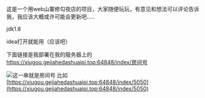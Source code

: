 这是一个用web山寨修勾夜店的项目，大家随便玩玩，有意见和想法可以评论告诉我，我应该大概或许可能会更新吧.....

jdk1.8

idea打开就能用（应该吧）


下面链接是我部署在我的服务器上的
https://xiugou.gejiahedashuaipi.top:64848/index/房间号

![这一串就是房间号](https://images.gitee.com/uploads/images/2022/0110/210547_e560f701_7696486.png "屏幕截图.png")
比如
[https://xiugou.gejiahedashuaipi.top:64848/index/5050](https://xiugou.gejiahedashuaipi.top:64848/index/5050)